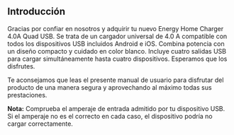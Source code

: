﻿## Introducción

Gracias por confiar en nosotros y adquirir tu nuevo Energy Home Charger 4.0A Quad USB. Se trata de un cargador universal de 4.0 A compatible con todos los dispositivos USB incluidos Android e iOS. Combina potencia con un diseño compacto y cuidado en color blanco. Incluye cuatro salidas USB para cargar simultáneamente hasta cuatro dispositivos. Esperamos que los disfrutes.

Te aconsejamos que leas el presente manual de usuario para disfrutar del producto de una manera segura y aprovechando al máximo todas sus prestaciones.

**Nota:** Comprueba el amperaje de entrada admitido por tu dispositivo USB. Si el amperaje no es el
correcto en cada caso, el dispositivo podría no cargar correctamente.
